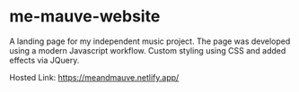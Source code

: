 # me-mauve-website

A landing page for my independent music project. The page was developed using a modern Javascript workflow. Custom styling using CSS and added effects via JQuery.

Hosted Link: https://meandmauve.netlify.app/
